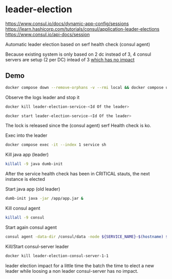 # leader-election

https://www.consul.io/docs/dynamic-app-config/sessions
https://learn.hashicorp.com/tutorials/consul/application-leader-elections
https://www.consul.io/api-docs/session

Automatic leader election based on serf health check (consul agent)

Because existing system is only based on 2 dc instead of 3, 4 consul servers are setup (2 per DC) intead of 3 [which has no impact](https://www.consul.io/docs/architecture/consensus#deployment_table)

## Demo

```bash
docker compose down --remove-orphans -v --rmi local && docker compose up
```

Observe the logs leader and stop it

```bash
docker kill leader-election-service-<Id Of the leader>
```

```bash
docker start leader-election-service-<Id Of the leader>
```

The lock is released since the (consul agent) serf Health check is ko.

Exec into the leader
```bash
docker compose exec -it --index 1 service sh
```

Kill java app (leader)
```bash
killall -9 java dumb-init
```

After the service health check has been in CRITICAL stauts, the next instance is elected

Start java app (old leader)
```bash
dumb-init java -jar /app/app.jar &
```

Kill consul agent
```bash
killall -9 consul
```

Start again consul agent
```bash
consul agent -data-dir /consul/data -node ${SERVICE_NAME}-$(hostname) ${CONSUL_ARGS} &
```

Kill/Start consul-server leader
```bash
docker kill leader-election-consul-server-1-1
```

leader election impact for a little time the batch the time to elect a new leader while loosing a non leader consul-server has no impact.